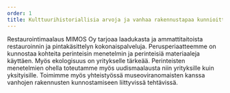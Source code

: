 ```yaml
---
order: 1
title: Kulttuurihistoriallisia arvoja ja vanhaa rakennustapaa kunnioittaen
---
```

Restaurointimaalaus MIMOS Oy tarjoaa laadukasta ja ammattitaitoista restauroinnin ja pintakäsittelyn
kokonaispalveluja. Perusperiaatteemme on kunnostaa kohteita perinteisin menetelmin ja perinteisiä
materiaaleja käyttäen. Myös ekologisuus on yritykselle tärkeää.
Perinteisten menetelmien ohella toteutamme myös uudismaalausta niin yrityksille kuin yksityisille.
Toimimme myös yhteistyössä museoviranomaisten kanssa vanhojen rakennusten kunnostamiseen
liittyvissä tehtävissä.